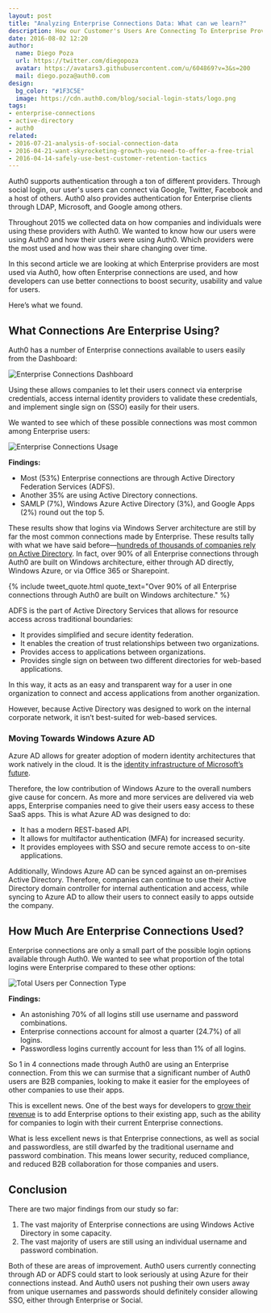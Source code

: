 ```yaml
---
layout: post
title: "Analyzing Enterprise Connections Data: What can we learn?"
description: How our Customer's Users Are Connecting To Enterprise Providers
date: 2016-08-02 12:20
author: 
  name: Diego Poza
  url: https://twitter.com/diegopoza
  avatar: https://avatars3.githubusercontent.com/u/604869?v=3&s=200
  mail: diego.poza@auth0.com
design: 
  bg_color: "#1F3C5E"
  image: https://cdn.auth0.com/blog/social-login-stats/logo.png
tags: 
- enterprise-connections
- active-directory
- auth0
related:
- 2016-07-21-analysis-of-social-connection-data
- 2016-04-21-want-skyrocketing-growth-you-need-to-offer-a-free-trial
- 2016-04-14-safely-use-best-customer-retention-tactics
---
```


Auth0 supports authentication through a ton of different providers. Through social login, our user's users can connect via Google, Twitter, Facebook and a host of others. Auth0 also provides authentication for Enterprise clients through LDAP, Microsoft, and Google among others.

Throughout 2015 we collected data on how companies and individuals were using these providers with Auth0. We wanted to know how our users were using Auth0 and how their users were using Auth0. Which providers were the most used and how was their share changing over time.

In this second article we are looking at which Enterprise providers are most used via Auth0, how often Enterprise connections are used, and how developers can use better connections to boost security, usability and value for users. 

Here’s what we found.

## What Connections Are Enterprise Using?

Auth0 has a number of Enterprise connections available to users easily from the Dashboard:

![Enterprise Connections Dashboard](https://cdn.auth0.com/blog/enterprise-connection-stats/enterprise-connections-dashboard.png)

Using these allows companies to let their users connect via enterprise credentials, access internal identity providers to validate these credentials, and implement single sign on (SSO) easily for their users.

We wanted to see which of these possible connections was most common among Enterprise users:

![Enterprise Connections Usage](https://cdn.auth0.com/blog/enterprise-connection-stats/enterprise-connections.png)

**Findings:**

* Most (53%) Enterprise connections are through Active Directory Federation Services (ADFS).
* Another 35% are using Active Directory connections.
* SAMLP (7%), Windows Azure Active Directory (3%), and Google Apps (2%) round out the top 5.

These results show that logins via Windows Server architecture are still by far the most common connections made by Enterprise. These results tally with what we have said before—[hundreds of thousands of companies rely on Active Directory](https://auth0.com/blog/2013/04/10/Auth0-Windows-Azure-Active-Directory/). In fact, over 90% of all Enterprise connections through Auth0 are built on Windows architecture, either through AD directly, Windows Azure, or via Office 365 or Sharepoint.


{% include tweet_quote.html quote_text="Over 90% of all Enterprise connections through Auth0 are built on Windows architecture." %}


ADFS is the part of Active Directory Services that allows for resource access across traditional boundaries: 

* It provides simplified and secure identity federation.
* It enables the creation of trust relationships between two organizations.
* Provides access to applications between organizations.
* Provides single sign on between two different directories for web-based applications.

In this way, it acts as an easy and transparent way for a user in one organization to connect and access applications from another organization. 

However, because Active Directory was designed to work on the internal corporate network, it isn’t best-suited for web-based services.

### Moving Towards Windows Azure AD

Azure AD allows for greater adoption of modern identity architectures that work natively in the cloud. It is the [identity infrastructure of Microsoft’s future](http://windowsitpro.com/identity-management/windows-azure-active-directory-vs-windows-server-active-directory). 

Therefore, the low contribution of Windows Azure to the overall numbers give cause for concern. As more and more services are delivered via web apps, Enterprise companies need to give their users easy access to these SaaS apps. This is what Azure AD was designed to do:

* It has a modern REST-based API.
* It allows for multifactor authentication (MFA) for increased security.
* It provides employees with SSO and secure remote access to on-site applications.

Additionally, Windows Azure AD can be synced against an on-premises Active Directory. Therefore, companies can continue to use their Active Directory domain controller for internal authentication and access, while syncing to Azure AD to allow their users to connect easily to apps outside the company.

## How Much Are Enterprise Connections Used?

Enterprise connections are only a small part of the possible login options available through Auth0. We wanted to see what proportion of the total logins were Enterprise compared to these other options:

![Total Users per Connection Type](https://cdn.auth0.com/blog/social-login-stats/total-users.png)

**Findings:**

* An astonishing 70% of all logins still use username and password combinations.
* Enterprise connections account for almost a quarter (24.7%) of all logins.
* Passwordless logins currently account for less than 1% of all logins.

So 1 in 4 connections made through Auth0 are using an Enterprise connection. From this we can surmise that a significant number of Auth0 users are B2B companies, looking to make it easier for the employees of other companies to use their apps. 

This is excellent news. One of the best ways for developers to [grow their revenue](https://auth0.com/blog/2015/08/18/how-to-go-upmarket-and-grow-your-revenue-by-20x) is to add Enterprise options to their existing app, such as the ability for companies to login with their current Enterprise connections.

What is less excellent news is that Enterprise connections, as well as social and passwordless, are still dwarfed by the traditional username and password combination. This means lower security, reduced compliance, and reduced B2B collaboration for those companies and users.

## Conclusion

There are two major findings from our study so far:

1. The vast majority of Enterprise connections are using Windows Active Directory in some capacity.
2. The vast majority of users are still using an individual username and password combination.

Both of these are areas of improvement. Auth0 users currently connecting through AD or ADFS could start to look seriously at using Azure for their connections instead. And Auth0 users not pushing their own users away from unique usernames and passwords should definitely consider allowing SSO, either through Enterprise or Social.
